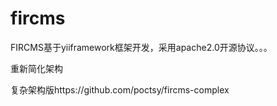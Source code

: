 fircms 
======

FIRCMS基于yiiframework框架开发，采用apache2.0开源协议。。。


重新简化架构

复杂架构版https://github.com/poctsy/fircms-complex
